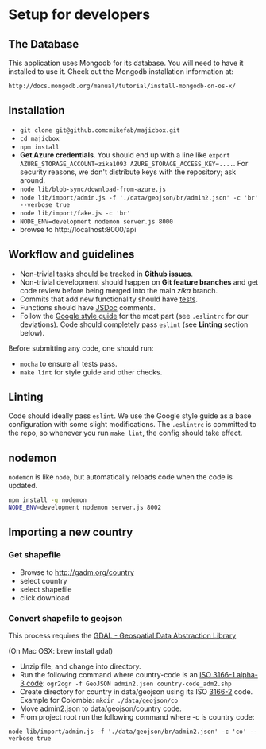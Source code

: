 # Setup for developers

## The Database

This application uses Mongodb for its database. You will need to have it
installed to use it. Check out the Mongodb installation information at:

    http://docs.mongodb.org/manual/tutorial/install-mongodb-on-os-x/


## Installation

- `git clone git@github.com:mikefab/majicbox.git`
- `cd majicbox`
- `npm install`
- **Get Azure credentials**. You should end up with a line like `export AZURE_STORAGE_ACCOUNT=zika1093 AZURE_STORAGE_ACCESS_KEY=....`. For security reasons, we don't distribute keys with the repository; ask around.
- `node lib/blob-sync/download-from-azure.js`
- `node lib/import/admin.js -f './data/geojson/br/admin2.json' -c 'br' --verbose true`
- `node lib/import/fake.js -c 'br'`
- `NODE_ENV=development nodemon server.js 8000`
- browse to http://localhost:8000/api


## Workflow and guidelines

* Non-trivial tasks should be tracked in **Github issues**.
* Non-trivial development should happen on **Git feature branches** and get code
  review before being merged into the main *zika* branch.
* Commits that add new functionality should have [tests](https://mochajs.org).
* Functions should have [JSDoc](http://usejsdoc.org/about-getting-started.html)
  comments.
* Follow the
  [Google style guide](https://google.github.io/styleguide/javascriptguide.xml)
  for the most part (see `.eslintrc` for our deviations). Code should completely
  pass `eslint` (see **Linting** section below).

Before submitting any code, one should run:

* `mocha` to ensure all tests pass.
* `make lint` for style guide and other checks.

## Linting

Code should ideally pass `eslint`. We use the Google style guide as a base
configuration with some slight modifications. The `.eslintrc` is committed to
the repo, so whenever you run `make lint`, the config should take effect.

## nodemon

`nodemon` is like `node`, but automatically reloads code when the code is
updated.

```sh
npm install -g nodemon
NODE_ENV=development nodemon server.js 8002
```

## Importing a new country
### Get shapefile
- Browse to http://gadm.org/country
- select country
- select shapefile
- click download

### Convert shapefile to geojson
This process requires the [GDAL - Geospatial Data Abstraction Library](http://www.gdal.org/)

(On Mac OSX: brew install gdal)

- Unzip file, and change into directory.
- Run the following command where country-code is an [ISO 3166-1 alpha-3 code](https://en.wikipedia.org/wiki/ISO_3166-1_alpha-3):
 `ogr2ogr -f GeoJSON admin2.json country-code_adm2.shp`
- Create directory for country in data/geojson using its ISO [3166-2](https://en.wikipedia.org/wiki/ISO_3166-2) code.
Example for Colombia: `mkdir ./data/geojson/co`
- Move admin2.json to data/geojson/country code.
- From project root run the following command where -c is country code:

`node lib/import/admin.js -f './data/geojson/br/admin2.json' -c 'co' --verbose true`

